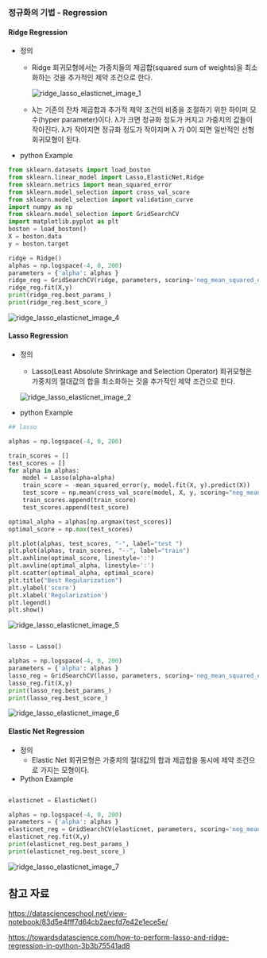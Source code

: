 



### 정규화의 기법 - Regression 

#### Ridge Regression



* 정의 

  * Ridge 회귀모형에서는 가중치들의 제곱합(squared sum of weights)을 최소화하는 것을 추가적인 제약 조건으로 한다.

    ![ridge_lasso_elasticnet_image_1](D:\HBEE회사\python자료\정리본\md_image\ridge_lasso_elasticnet_image_1.PNG)

  * λ는 기존의 잔차 제곱합과 추가적 제약 조건의 비중을 조절하기 위한 하이퍼 모수(hyper parameter)이다. λ가 크면 정규화 정도가 커지고 가중치의 값들이 작아진다. λ가 작아지면 정규화 정도가 작아지며 λ 가 0이 되면 일반적인 선형 회귀모형이 된다.

* python Example

```python
from sklearn.datasets import load_boston
from sklearn.linear_model import Lasso,ElasticNet,Ridge
from sklearn.metrics import mean_squared_error
from sklearn.model_selection import cross_val_score
from sklearn.model_selection import validation_curve
import numpy as np
from sklearn.model_selection import GridSearchCV
import matplotlib.pyplot as plt
boston = load_boston()
X = boston.data
y = boston.target

```



```python
ridge = Ridge()
alphas = np.logspace(-4, 0, 200)
parameters = {'alpha': alphas }
ridge_reg = GridSearchCV(ridge, parameters, scoring='neg_mean_squared_error',cv=5)
ridge_reg.fit(X,y)
print(ridge_reg.best_params_)
print(ridge_reg.best_score_)
```

![ridge_lasso_elasticnet_image_4](D:\HBEE회사\python자료\정리본\md_image\ridge_lasso_elasticnet_image_4.PNG)





#### Lasso Regression

* 정의

  * Lasso(Least Absolute Shrinkage and Selection Operator) 회귀모형은 가중치의 절대값의 합을 최소화하는 것을 추가적인 제약 조건으로 한다.

  ![ridge_lasso_elasticnet_image_2](D:\HBEE회사\python자료\정리본\md_image\ridge_lasso_elasticnet_image_2.PNG)

* python Example

```python
## lasso

alphas = np.logspace(-4, 0, 200)

train_scores = []
test_scores = []
for alpha in alphas:
    model = Lasso(alpha=alpha)
    train_score = -mean_squared_error(y, model.fit(X, y).predict(X))
    test_score = np.mean(cross_val_score(model, X, y, scoring="neg_mean_squared_error", cv=5))
    train_scores.append(train_score)
    test_scores.append(test_score)

optimal_alpha = alphas[np.argmax(test_scores)]
optimal_score = np.max(test_scores)

plt.plot(alphas, test_scores, "-", label="test ")
plt.plot(alphas, train_scores, "--", label="train")
plt.axhline(optimal_score, linestyle=':')
plt.axvline(optimal_alpha, linestyle=':')
plt.scatter(optimal_alpha, optimal_score)
plt.title("Best Regularization")
plt.ylabel('score')
plt.xlabel('Regularization')
plt.legend()
plt.show()
```

![ridge_lasso_elasticnet_image_5](D:\HBEE회사\python자료\정리본\md_image\ridge_lasso_elasticnet_image_5.PNG)

```python

lasso = Lasso()

alphas = np.logspace(-4, 0, 200)
parameters = {'alpha': alphas }
lasso_reg = GridSearchCV(lasso, parameters, scoring='neg_mean_squared_error',cv=5)
lasso_reg.fit(X,y)
print(lasso_reg.best_params_)
print(lasso_reg.best_score_)
```

![ridge_lasso_elasticnet_image_6](D:\HBEE회사\python자료\정리본\md_image\ridge_lasso_elasticnet_image_6.PNG)



#### Elastic Net Regression

* 정의
  * Elastic Net 회귀모형은 가중치의 절대값의 합과 제곱합을 동시에 제약 조건으로 가지는 모형이다.
* Python Example

```python

elasticnet = ElasticNet()

alphas = np.logspace(-4, 0, 200)
parameters = {'alpha': alphas }
elasticnet_reg = GridSearchCV(elasticnet, parameters, scoring='neg_mean_squared_error',cv=5)
elasticnet_reg.fit(X,y)
print(elasticnet_reg.best_params_)
print(elasticnet_reg.best_score_)
```

![ridge_lasso_elasticnet_image_7](D:\HBEE회사\python자료\정리본\md_image\ridge_lasso_elasticnet_image_7.PNG)







## 참고 자료

https://datascienceschool.net/view-notebook/83d5e4fff7d64cb2aecfd7e42e1ece5e/

https://towardsdatascience.com/how-to-perform-lasso-and-ridge-regression-in-python-3b3b75541ad8